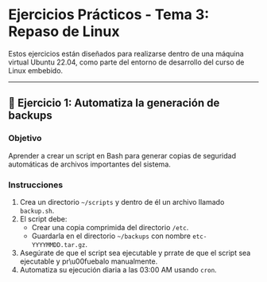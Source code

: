 # Ejercicios Prácticos - Tema 3: Repaso de Linux

Estos ejercicios están diseñados para realizarse dentro de una máquina virtual Ubuntu 22.04, como parte del entorno de desarrollo del curso de Linux embebido.

---

## 🧪 Ejercicio 1: Automatiza la generación de backups

### Objetivo
Aprender a crear un script en Bash para generar copias de seguridad automáticas de archivos importantes del sistema.

### Instrucciones
1. Crea un directorio `~/scripts` y dentro de él un archivo llamado `backup.sh`.
2. El script debe:
   - Crear una copia comprimida del directorio `/etc`.
   - Guardarla en el directorio `~/backups` con nombre `etc-YYYYMMDD.tar.gz`.
3. Asegúrate de que el script sea ejecutable y prrate de que el script sea ejecutable y pr\u00fuebalo manualmente.
4. Automatiza su ejecución diaria a las 03:00 AM usando `cron`.


